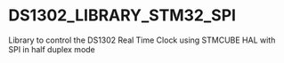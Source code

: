 # DS1302_LIBRARY_STM32_SPI
Library to control the DS1302 Real Time Clock using STMCUBE HAL with SPI in half duplex mode 
